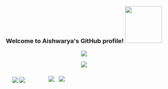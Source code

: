 <h3 align="center">
    Welcome to Aishwarya's GitHub profile! <img src="https://media.giphy.com/media/PhE9yZiXP0tGgK3vcP/giphy.gif" width="100" height="100" />
</h3>


<p align="center">
  <a><img src="https://readme-typing-svg.herokuapp.com?font=Fira&color=%23674B90&size=22&center=true&vCenter=true&width=440&height=45&lines=Software+Developer+web+and+app;4%2B+years+of+Coding+Experience;Always+Learning+New+Things"></a>
</p>


<!--
**Aishwarya020/aishwarya020** is a ✨ _special_ ✨ repository because its `README.md` (this file) appears on your GitHub profile.

Here are some ideas to get you started:

- 🔭 I’m currently working on OnedataShare and a Maternity App
- 🌱 I’m currently learning AWS S3, ReactJS
- 👯 I’m looking to collaborate on Web Developments
- 🤔 I’m looking for help with ...
- 💬 Ask me about well, Depends on what you want to learn about
- 📫 How to reach me: LinkedIn please!
- 😄 Pronouns: ...
- ⚡ Fun fact: 🤔🙄

-->


<p align="center">
  <a><img src="https://github-readme-streak-stats.herokuapp.com/?user=aishwarya020&theme=tokyonight"></a>
</p>
<p style="float: left; font-size: 9pt; text-align: center; width: 30%; margin-right: 1%; margin-bottom: 0.5em;">
  <a><img src="https://github-readme-stats.vercel.app/api?username=aishwarya020&count_private=true&show_icons=true&theme=tokyonight"></a>
  <a><img src="https://github-readme-streak-stats.herokuapp.com/?user=aishwarya020&theme=tokyonight"></a>
</p>

###

![](https://visitor-badge.glitch.me/badge?page_id=aishwarya020.aishwarya020) &nbsp; ![](https://komarev.com/ghpvc/?username=aishwarya020&color=brightgreen)

